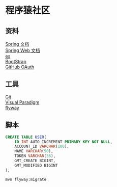 # 程序猿社区

## 资料

[Spring 文档](https://spring.io/guides)  
[Spring Web 文档](https://spring.io/guides/gs/serving-web-content/)  
[es](https://elasticsearch.cn/explore)  
[BootStrap](https://v3.bootcss.com/getting-started/)  
[GitHub OAuth](https://developer.github.com/apps/building-oauth-apps/creating-an-oauth-app/)

## 工具
[Git](https://git-scm.com/download)  
[Visual Paradigm](https://www.visual-paradigm.com)  
[flyway](https://flywaydb.org/getstarted/firststeps/maven)  



## 脚本
```sql
CREATE TABLE USER(
    ID INT AUTO_INCREMENT PRIMARY KEY NOT NULL,
    ACCOUNT_ID VARCHAR(100),
    NAME VARCHAR(50),
    TOKEN VARCHAR(36),
    GMT_CREATE BIGINT,
    GMT_MODIFIED BIGINT
);
```
```bash
mvn flyway:migrate
```



